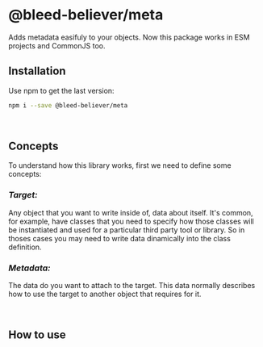 # @bleed-believer/meta

Adds metadata easifuly to your objects. Now this package works in ESM projects and CommonJS too.

## Installation

Use npm to get the last version:
```bash
npm i --save @bleed-believer/meta
```

<br />

## Concepts

To understand how this library works, first we need to define some concepts:

### _Target:_

Any object that you want to write inside of, data about itself. It's common, for example, have classes that you need to specify how those classes will be instantiated and used for a particular third party tool or library. So in thoses cases you may need to write data dinamically into the class definition.

### _Metadata:_

The data do you want to attach to the target. This data normally describes how to use the target to another object that requires for it. 

<br />

## How to use
